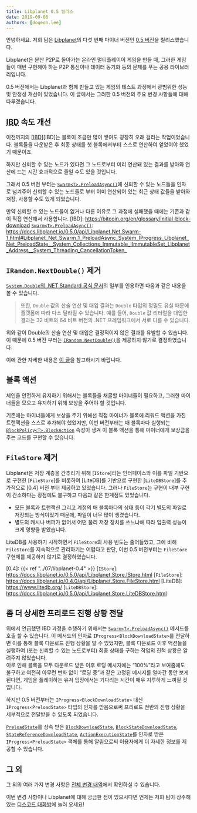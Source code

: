 ```yaml
---
title: Libplanet 0.5 릴리스
date: 2019-09-06
authors: [dogeon.lee]
---
```


안녕하세요. 저희 팀은 [Libplanet]의 다섯 번째 마이너 버전인 [0.5 버전][1]을 릴리스했습니다.

Libplanet은 분산 P2P로 돌아가는 온라인 멀티플레이어 게임을 만들 때, 그러한 게임들이 매번 구현해야 하는 P2P 통신이나 데이터 동기화 등의 문제를 푸는 공용 라이브러리입니다.

0.5 버전에서는 Libplanet과 함께 만들고 있는 게임의 테스트 과정에서 광범위한 성능 및 안정성 개선이 있었습니다. 이 글에서는 그러한 0.5 버전의 주요 변경 사항들에 대해 다루겠습니다.

[Libplanet]: https://libplanet.io/

<abbr title="Initial Block Download">IBD</abbr> 속도 개선
-------------------------------------------------------

이전까지의 [<abbr title="initial block download, 밀린 블록 다운로드">IBD</abbr>][IBD]는 블록이 조금만 많이 쌓여도 굉장히 오래 걸리는 작업이었습니다. 블록들을 다운받은 후 최종 상태를 첫 블록에서부터 스스로 연산하여 얻었어야 했었기 때문이죠.

하지만 신뢰할 수 있는 노드가 있다면 그 노드로부터 미리 연산돼 있는 결과를 받아와 연산에 드는 시간 효과적으로 줄일 수도 있을 것입니다.

그래서 0.5 버전 부터는 [`Swarm<T>.PreloadAsync()`]에 신뢰할 수 있는 노드들을 인자로 넘겨주어 신뢰할 수 있는 노드들로 부터 이미 연산되어 있는 최근 상태 값들을 받아와 저장, 사용할 수도 있게 되었습니다.  

만약 신뢰할 수 있는 노드들이 없거나 다른 이유로 그 과정에 실패했을 때에는 기존과 같이 직접 연산해서 사용합니다.
[IBD]: https://bitcoin.org/en/glossary/initial-block-download
[`Swarm<T>.PreloadAsync()`]: https://docs.libplanet.io/0.5.0/api/Libplanet.Net.Swarm-1.html#Libplanet_Net_Swarm_1_PreloadAsync_System_IProgress_Libplanet_Net_PreloadState__System_Collections_Immutable_IImmutableSet_Libplanet_Address__System_Threading_CancellationToken_


`IRandom.NextDouble()` 제거
------------------------

[`System.Double`의 .NET Standard 공식 문서][official-docs]의 일부를 인용하면 다음과 같은 내용을 볼 수 있습니다.

> 또한, `Double` 값의 산술 연산 및 대입 결과는 `Double` 타입의 정밀도 유실 때문에 플랫폼에 따라 다소 달라질 수 있습니다. 예를 들어, `Double` 값 리터럴을 대입한 결과는 32 비트와 64 비트 버전의 .NET 프레임워크에서 서로 다를 수 있습니다.

위와 같이 Double의 산술 연산 및 대입은 결정적이지 않은 결과를 유발할 수 있습니다. 이 때문에 0.5 버전 부터는 [`IRandom.NextDouble()`]을 제공하지 않기로 결정하였습니다.

이에 관한 자세한 내용은 [이 글][floating-point-determinism]을 참고하시기 바랍니다.

[`IRandom.NextDouble()`]: https://github.com/planetarium/libplanet/pull/419
[official-docs]: https://docs.microsoft.com/en-us/dotnet/api/system.double?view=netstandard-2.0#remarks
[floating-point-determinism]: https://randomascii.wordpress.com/2013/07/16/floating-point-determinism/


블록 액션
-------

체인을 안전하게 유지하기 위해서는 블록들을 채굴할 마이너들이 필요하고, 그러한 마이너들을 모으고 유지하기 위해 보상을 주어야 할 것입니다.
 
기존에는 마이너들에게 보상을 주기 위해선 직접 마이너가 블록에 리워드 액션을 가진 트랜잭션을 스스로 추가해야 했었지만, 이번 버전부터는 매 블록마다 실행되는 [`BlockPolicy<T>.BlockAction`] 속성이 생겨 이 블록 액션을 통해 마이너에게 보상금을 주는 코드를 구현할 수 있습니다.

[`BlockPolicy<T>.BlockAction`]: https://docs.libplanet.io/0.5.0/api/Libplanet.Blockchain.Policies.BlockPolicy-1.html#Libplanet_Blockchain_Policies_BlockPolicy_1_BlockAction


`FileStore` 제거
---------------

Libplanet은 저장 계층을 간추리기 위해 [`IStore`]라는 인터페이스와 이를 파일 기반으로 구현한 [`FileStore`]를 비롯하여 [LiteDB]를 기반으로 구현한 [`LiteDBStore`]를 추가적으로 [0.4] 버전 부터 제공하고 있었습니다.  그러나 `FileStore`는 구현이 내부 구현이 간소하다는 장점에도 불구하고 다음과 같은 한계점도 있었습니다.

- 모든 블록과 트랜잭션 그리고 계정의 매 블록마다의 상태 등이 각기 별도의 파일로 저장되는 방식이었기 때문에, 파일이 너무 많이 생겼습니다.
- 별도의 캐시나 버퍼가 없어서 어떤 물리 저장 장치를 쓰느냐에 따라 입출력 성능이 크게 영향을 받았습니다.

LiteDB를 사용하기 시작하면서 `FileStore`의 사용 빈도는 줄어들었고, 그에 비해 `FileStore`를 지속적으로 관리하기는 어렵다고 판단, 이번 0.5 버전부터는 `FileStore` 구현체를 제공하지 않기로 결정하였습니다.

[0.4]: {{< ref "../07/libplanet-0.4" >}}
[`IStore`]: https://docs.libplanet.io/0.5.0/api/Libplanet.Store.IStore.html
[`FileStore`]: https://docs.libplanet.io/0.4.0/api/Libplanet.Store.FileStore.html
[LiteDB]: https://www.litedb.org/
[`LiteDBStore`]: https://docs.libplanet.io/0.5.0/api/Libplanet.Store.LiteDBStore.html


좀 더 상세한 프리로드 진행 상황 전달
---------------------------

위에서 언급했던 IBD 과정을 수행하기 위해서는 [`Swarm<T>.PreloadAsync()`] 메서드를 호출 할 수 있습니다. 이 메서드의 인자로 `IProgress<BlockDownloadState>`를 전달하면 이를 통해 블록 다운로드 진행 상황을 알 수 있었지만, 블록 다운로드 이후 액션들을 실행하여 (또는 신뢰할 수 있는 노드로부터) 최종 상태를 구하는 작업의 진척 상황은 알려주지 않았습니다.  
이로 인해 블록을 모두 다운로드 받은 이후 로딩 메시지에는 <q>100%</q>라고 보여줌에도 불구하고 여전히 아무런 변화 없이 <q>로딩 중</q>과 같은 고정된 메시지를 얼마간 동안 보게 된다면, 게임을 플레이하는 유저 입장에서는 기다리는 시간이 매우 지루하게 느껴질 것입니다.

하지만 0.5 버전부터는 `IProgress<BlockDownloadState>` 대신 `IProgress<PreloadState>` 타입의 인자를 받음으로써 프리로드 전반의 진행 상황을 세부적으로 전달받을 수 있도록 되었습니다.

[`PreloadState`]를 상속 받은 [`BlockDownloadState`], [`BlockStateDownloadState`],  
[`StateReferenceDownloadState`], [`ActionExecutionState`]를 인자로 받은 `IProgress<PreloadState>` 객체를 통해 알림으로써 이용자에게 더 자세한 정보를 제공할 수 있습니다.

[`Swarm<T>.PreloadAsync()`]: https://docs.libplanet.io/0.5.0/api/Libplanet.Net.Swarm-1.html#Libplanet_Net_Swarm_1_PreloadAsync_System_IProgress_Libplanet_Net_PreloadState__System_Collections_Immutable_IImmutableSet_Libplanet_Address__System_Threading_CancellationToken_
[`RecentStates`]: https://github.com/planetarium/libplanet/blob/master/Libplanet/Net/Messages/RecentStates.cs
[`PreloadState`]: https://docs.libplanet.io/0.5.0/api/Libplanet.Net.PreloadState.html
[`BlockDownloadState`]: https://docs.libplanet.io/0.5.0/api/Libplanet.Net.BlockDownloadState.html
[`BlockStateDownloadState`]: https://docs.libplanet.io/0.5.0/api/Libplanet.Net.BlockStateDownloadState.html
[`StateReferenceDownloadState`]: https://docs.libplanet.io/0.5.0/api/Libplanet.Net.StateReferenceDownloadState.html
[`ActionExecutionState`]: https://docs.libplanet.io/0.5.0/api/Libplanet.Net.ActionExecutionState.html


그 외
----

그 외의 여러 가지 변경 사항은 [전체 변경 내역][1]에서 확인하실 수 있습니다.

이번 변경 사항이나 Libplanet에 대해 궁금한 점이 있으시다면 언제든 저희 팀이 상주해 있는 [디스코드 대화방]에 놀러 오세요!


[1]: https://github.com/planetarium/libplanet/releases/tag/0.5.2
[디스코드 대화방]: https://discord.gg/ue9fgc3
